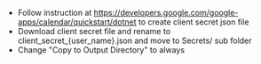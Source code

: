- Follow instruction at https://developers.google.com/google-apps/calendar/quickstart/dotnet to create client secret json file
- Download client secret file and rename to client_secret_{user_name}.json and move to Secrets/ sub folder
- Change "Copy to Output Directory" to always